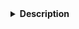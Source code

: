 <details closed>
  <summary><strong>Description</strong></summary>
### Dragon Bash
O **Dragon Bash** é um script conveniente projetado para simplificar o processo de atualização e aplicação das suas configurações personalizadas no emulador de terminal Termux. Com este script, você pode baixar facilmente as configurações mais recentes do repositório @SnowPerfectDev e aplicá-las automaticamente ao ambiente Termux.
</closed>
---

### Uso Pessoal

Este script foi desenvolvido para uso pessoal e customização das configurações do Termux. Ele é fornecido como uma ferramenta de conveniência para simplificar o processo de atualização de configurações específicas. Sinta-se à vontade para adaptá-lo conforme suas necessidades.

---

### Dependências

Para garantir que o script funcione corretamente, certifique-se de ter as seguintes dependências instaladas:

- **curl**: Uma ferramenta de linha de comando para transferir dados com URLs. O script usa o `curl` para fazer o download dos arquivos de configuração.

- **git**: Um sistema de controle de versão distribuído. O script pode precisar do `git` para clonar o repositório do GitHub que contém as configurações.

- **ruby (opcional)**: O `lolcat` é uma ferramenta que colore a saída do terminal. Se desejar usar o `lolcat` para adicionar cores ao output do script, você precisará do Ruby instalado para instalar o `lolcat`.

- **tput**: Uma ferramenta que oferece controle da tela terminal para manipular cores, cursor, entre outros. O script pode usar o `tput` para melhorar a formatação do output.

- **wget**: É uma ferramenta de linha de comando para transferir dados por URLs. É comumente usado para baixar arquivos da web, oferecendo opções para controlar a saída do arquivo, taxa de transferência, entre outras. É útil para automação e tarefas de administração.

### Comando
```bash
bash -c "$(curl -fsSL https://raw.githubusercontent.com/SnowPerfectDev/Dragon-Bash/main/packages.sh)"
```

---

### Uso

1. **Executar o Script de Configuração**: Para começar, execute o seguinte comando no seu Termux para baixar e executar o script de configuração:

    ```bash
    bash -c "$(curl -fsSL https://raw.githubusercontent.com/SnowPerfectDev/Dragon-Bash/main/Termux-Config-Setup.sh)"
    
    ```

2. **Atualizar Suas Configurações**: O script irá automaticamente baixar os arquivos de configuração mais recentes, incluindo `.bashrc`, `.nanorc`, `bash.bashrc` e `termux.properties`
---

### Observação
- Após atualizar as configurações, saia e inicie uma nova sessão do Termux para ver as alterações aplicadas.
